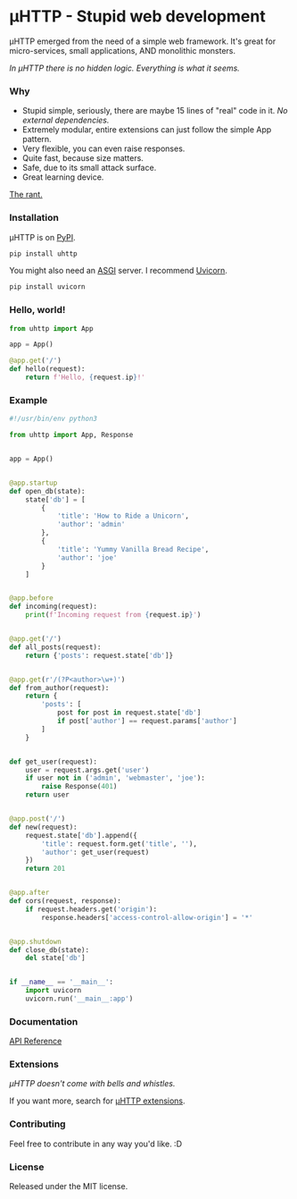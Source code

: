 # µHTTP - Stupid web development

µHTTP emerged from the need of a simple web framework. It's great for micro-services, small applications, AND monolithic monsters.

_In µHTTP there is no hidden logic. Everything is what it seems._

### Why

- Stupid simple, seriously, there are maybe 15 lines of "real" code in it. _No external dependencies._
- Extremely modular, entire extensions can just follow the simple App pattern.
- Very flexible, you can even raise responses.
- Quite fast, because size matters.
- Safe, due to its small attack surface.
- Great learning device.

[The rant.](https://lobste.rs/s/ukh5id/uhttp_pythonic_web_development#c_9jln1d)

### Installation

µHTTP is on [PyPI](https://pypi.org/project/uhttp/).

```bash
pip install uhttp
```

You might also need an [ASGI](https://asgi.readthedocs.io/en/latest/) server. I recommend [Uvicorn](https://www.uvicorn.org/).

```bash
pip install uvicorn
```

### Hello, world!

```python
from uhttp import App

app = App()

@app.get('/')
def hello(request):
    return f'Hello, {request.ip}!'
```

### Example

```python
#!/usr/bin/env python3

from uhttp import App, Response


app = App()


@app.startup
def open_db(state):
    state['db'] = [
        {
            'title': 'How to Ride a Unicorn',
            'author': 'admin'
        },
        {
            'title': 'Yummy Vanilla Bread Recipe',
            'author': 'joe'
        }
    ]


@app.before
def incoming(request):
    print(f'Incoming request from {request.ip}')


@app.get('/')
def all_posts(request):
    return {'posts': request.state['db']}


@app.get(r'/(?P<author>\w+)')
def from_author(request):
    return {
        'posts': [
            post for post in request.state['db']
            if post['author'] == request.params['author']
        ]
    }


def get_user(request):
    user = request.args.get('user')
    if user not in ('admin', 'webmaster', 'joe'):
        raise Response(401)
    return user


@app.post('/')
def new(request):
    request.state['db'].append({
        'title': request.form.get('title', ''),
        'author': get_user(request)
    })
    return 201


@app.after
def cors(request, response):
    if request.headers.get('origin'):
        response.headers['access-control-allow-origin'] = '*'


@app.shutdown
def close_db(state):
    del state['db']


if __name__ == '__main__':
    import uvicorn
    uvicorn.run('__main__:app')
```

### Documentation

[API Reference](https://0x67757300.github.io/uHTTP)

### Extensions

_µHTTP doesn't come with bells and whistles._

If you want more, search for [µHTTP extensions](https://github.com/topics/uhttp).

### Contributing

Feel free to contribute in any way you'd like. :D

### License

Released under the MIT license.
